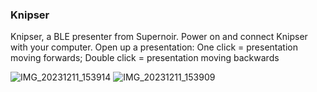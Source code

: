 ### Knipser
Knipser, a BLE presenter from Supernoir. Power on and connect Knipser with your computer. Open up a presentation:
One click = presentation moving forwards; Double click = presentation moving backwards

![IMG_20231211_153914](https://github.com/tmjns/Knipser/assets/38649555/c41d02b1-0674-4aef-ac9f-8a5c4d93710a)
![IMG_20231211_153909](https://github.com/tmjns/Knipser/assets/38649555/ce0a5f68-2488-459e-b366-1b6c725507a7)
